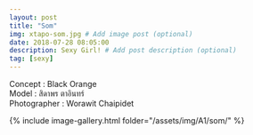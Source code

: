 ```yaml
---
layout: post
title: "Som"
img: xtapo-som.jpg # Add image post (optional)
date: 2018-07-28 08:05:00
description: Sexy Girl! # Add post description (optional)
tag: [sexy]
---
```

Concept : Black Orange  
Model : สิดาพร ตาอินทร์  
Photographer : Worawit Chaipidet     

{% include image-gallery.html folder="/assets/img/A1/som/" %}
